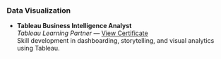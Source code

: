 ### Data Visualization

- **Tableau Business Intelligence Analyst**  
  *Tableau Learning Partner* — [View Certificate](https://coursera.org/share/8e4a8cabc82db6b1b0037c2b4436b0cd)  
  Skill development in dashboarding, storytelling, and visual analytics using Tableau.
